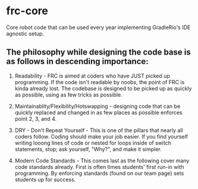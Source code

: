 # frc-core
Core robot code that can be used every year implementing GradleRio's IDE agnostic setup.  
## The philosophy while designing the code base is as follows in descending importance:
1. Readability - FRC is aimed at coders who have JUST picked up programming.  If the code isn't
readable by noobs, the point of FRC is kinda already lost.  The codebase is designed to be picked up
as quickly as possible, using as few tricks as possible.

2. Maintainablity/Flexibility/Hotswapping - designing code that can be quickly replaced and changed in as few
places as possible enforces point 2, 3, and 4.

3. DRY - Don't Repeat Yourself - This is one of the pillars that nearly all coders follow.  Coding
should make your job easier.  If you find yourself writing looong lines of code or nested for loops inside
of switch statements, stop; ask yourself, "Why?", and make it simpler.

4. Modern Code Standards - This comes last as the following cover many code standards already.  First is often times
students' first run-in with programming.  By enforcing standards (found on our team page) sets students up for success.
